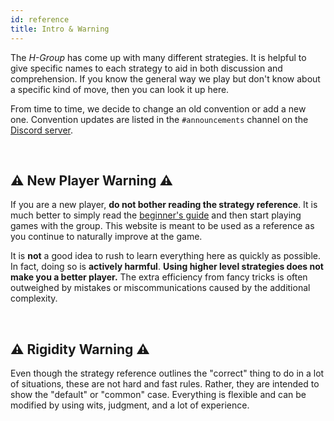 ```yaml
---
id: reference
title: Intro & Warning
---
```


The *H-Group* has come up with many different strategies. It is helpful to give specific names to each strategy to aid in both discussion and comprehension. If you know the general way we play but don't know about a specific kind of move, then you can look it up here.

From time to time, we decide to change an old convention or add a new one. Convention updates are listed in the `#announcements` channel on the [Discord server](https://discord.gg/FADvkJp).

<br />

## ⚠️ New Player Warning ⚠️

If you are a new player, **do not bother reading the strategy reference**. It is much better to simply read the [beginner's guide](beginner) and then start playing games with the group. This website is meant to be used as a reference as you continue to naturally improve at the game.

It is **not** a good idea to rush to learn everything here as quickly as possible. In fact, doing so is **actively harmful**. **Using higher level strategies does not make you a better player.** The extra efficiency from fancy tricks is often outweighed by mistakes or miscommunications caused by the additional complexity.

<br />

## ⚠️ Rigidity Warning ⚠️

Even though the strategy reference outlines the "correct" thing to do in a lot of situations, these are not hard and fast rules. Rather, they are intended to show the "default" or "common" case. Everything is flexible and can be modified by using wits, judgment, and a lot of experience.
